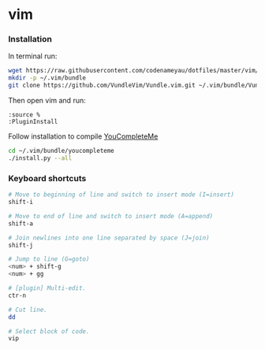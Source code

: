 # vim

### Installation

In terminal run:
```bash
wget https://raw.githubusercontent.com/codenameyau/dotfiles/master/vim/.vimrc ~/.vimrc
mkdir -p ~/.vim/bundle
git clone https://github.com/VundleVim/Vundle.vim.git ~/.vim/bundle/Vundle.vim
```

Then open vim and run:
```vim
:source %
:PluginInstall
```

Follow installation to compile [YouCompleteMe](https://github.com/valloric/youcompleteme#installation)
```bash
cd ~/.vim/bundle/youcompleteme
./install.py --all
```

### Keyboard shortcuts

```bash
# Move to beginning of line and switch to insert mode (I=insert)
shift-i

# Move to end of line and switch to insert mode (A=append)
shift-a

# Join newlines into one line separated by space (J=join)
shift-j

# Jump to line (G=goto)
<num> + shift-g
<num> + gg

# [plugin] Multi-edit.
ctr-n

# Cut line.
dd

# Select block of code.
vip
```
